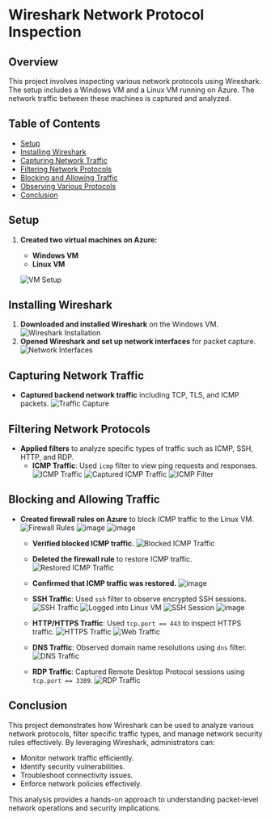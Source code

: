 # Wireshark Network Protocol Inspection

## Overview
This project involves inspecting various network protocols using Wireshark. The setup includes a Windows VM and a Linux VM running on Azure. The network traffic between these machines is captured and analyzed.

## Table of Contents
- [Setup](#setup)
- [Installing Wireshark](#installing-wireshark)
- [Capturing Network Traffic](#capturing-network-traffic)
- [Filtering Network Protocols](#filtering-network-protocols)
- [Blocking and Allowing Traffic](#blocking-and-allowing-traffic)
- [Observing Various Protocols](#observing-various-protocols)
- [Conclusion](#conclusion)

## Setup
1. **Created two virtual machines on Azure:**
   - **Windows VM**
   - **Linux VM**
     
   ![VM Setup](https://github.com/user-attachments/assets/770b3b68-42e1-42f8-b194-1653ccf684be)

## Installing Wireshark
1. **Downloaded and installed Wireshark** on the Windows VM.
   ![Wireshark Installation](https://github.com/user-attachments/assets/41acc126-196f-463a-9b25-38363b249638)
2. **Opened Wireshark and set up network interfaces** for packet capture.
   ![Network Interfaces](https://github.com/user-attachments/assets/c70621e2-f46e-4d2c-a1b7-499614a6b8c0)

## Capturing Network Traffic
- **Captured backend network traffic** including TCP, TLS, and ICMP packets.
  ![Traffic Capture](https://github.com/user-attachments/assets/ae42ac7e-15d6-4ce1-adff-f8369c18e8ef)

## Filtering Network Protocols
- **Applied filters** to analyze specific types of traffic such as ICMP, SSH, HTTP, and RDP.
  - **ICMP Traffic**: Used `icmp` filter to view ping requests and responses.
    ![ICMP Traffic](https://github.com/user-attachments/assets/5147f190-da46-4a55-9efe-b79d84ad31a8)
    ![Captured ICMP Traffic](https://github.com/user-attachments/assets/3a16536e-94be-445a-97d1-2990ec89b221)
    ![ICMP Filter](https://github.com/user-attachments/assets/60d37498-e2e8-4afb-8325-8431ed4e3c46)

## Blocking and Allowing Traffic
- **Created firewall rules on Azure** to block ICMP traffic to the Linux VM.
  ![Firewall Rules](https://github.com/user-attachments/assets/4cbf9bfd-9ff6-40b6-9475-62bb9f2df9f0)
  ![image](https://github.com/user-attachments/assets/65fa3a3d-9892-465a-89bb-ce63310a4b54)
![image](https://github.com/user-attachments/assets/ad273307-f751-428e-8f64-581514f69ffd)

  - **Verified blocked ICMP traffic.**
    ![Blocked ICMP Traffic](https://github.com/user-attachments/assets/e9bed013-e178-42bf-a0d5-8b51eee26f56)
  - **Deleted the firewall rule** to restore ICMP traffic.
    ![Restored ICMP Traffic](https://github.com/user-attachments/assets/10aa47be-88da-45f1-a67f-04876588e950)
  - **Confirmed that ICMP traffic was restored.**
![image](https://github.com/user-attachments/assets/6f9cfc91-1fc9-4789-b11f-8dcd439e6abb)


  - **SSH Traffic**: Used `ssh` filter to observe encrypted SSH sessions.
    ![SSH Traffic](https://github.com/user-attachments/assets/4e71af7c-d2fc-4197-a416-2b49f236fa09)
    ![Logged into Linux VM](https://github.com/user-attachments/assets/a12ee04d-4c0a-4588-ae64-e8ee3b36c29c)
    ![SSH Session](https://github.com/user-attachments/assets/5bea8ffe-2561-46ff-a8bd-e77ecb1edbc4)
    ![image](https://github.com/user-attachments/assets/8da36aa3-eace-482f-9e46-4b98fd195d83)

  - **HTTP/HTTPS Traffic**: Used `tcp.port == 443` to inspect HTTPS traffic.
    ![HTTPS Traffic](https://github.com/user-attachments/assets/339ba5e2-2313-4321-ae3a-e89324d22a14)
    ![Web Traffic](https://github.com/user-attachments/assets/575b9670-920b-40d1-b7ae-fc789bc5b73d)
  - **DNS Traffic**: Observed domain name resolutions using `dns` filter.
    ![DNS Traffic](https://github.com/user-attachments/assets/8a995d43-c1cc-4add-942c-0865d4278205)
  - **RDP Traffic**: Captured Remote Desktop Protocol sessions using `tcp.port == 3389`.
    ![RDP Traffic](https://github.com/user-attachments/assets/2e8155a2-cb61-48cd-9329-347124e6fa20)



## Conclusion
This project demonstrates how Wireshark can be used to analyze various network protocols, filter specific traffic types, and manage network security rules effectively. By leveraging Wireshark, administrators can:
- Monitor network traffic efficiently.
- Identify security vulnerabilities.
- Troubleshoot connectivity issues.
- Enforce network policies effectively.

This analysis provides a hands-on approach to understanding packet-level network operations and security implications.
